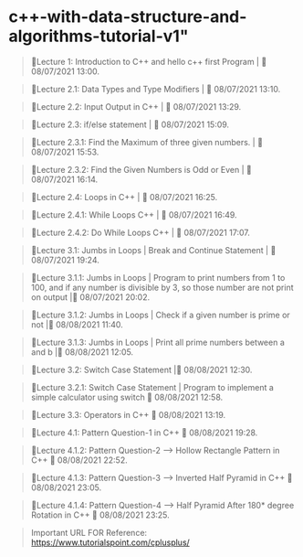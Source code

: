 # c++-with-data-structure-and-algorithms-tutorial-v1"

> 🛑Lecture 1: Introduction to C++ and hello c++ first Program | 📅 08/07/2021 13:00.

> 🛑Lecture 2.1: Data Types and Type Modifiers | 📅 08/07/2021 13:10.

> 🛑Lecture 2.2: Input Output in C++ | 📅 08/07/2021 13:29.

> 🛑Lecture 2.3: if/else statement | 📅 08/07/2021 15:09.

> 🛑Lecture 2.3.1: Find the Maximum of three given numbers. | 📅 08/07/2021 15:53.

> 🛑Lecture 2.3.2: Find the Given Numbers is Odd or Even | 📅 08/07/2021 16:14.

> 🛑Lecture 2.4: Loops in C++ | 📅 08/07/2021 16:25.

> 🛑Lecture 2.4.1: While Loops C++ | 📅 08/07/2021 16:49.

> 🛑Lecture 2.4.2: Do While Loops C++ | 📅 08/07/2021 17:07.

> 🛑Lecture 3.1: Jumbs in Loops | Break and Continue Statement | 📅 08/07/2021 19:24.

> 🛑Lecture 3.1.1: Jumbs in Loops | Program to print numbers from 1 to 100, and if any number is divisible by 3, so those number are not print on output |📅 08/07/2021 20:02.

> 🛑Lecture 3.1.2: Jumbs in Loops | Check if a given number is prime or not |📅 08/08/2021 11:40.

> 🛑Lecture 3.1.3: Jumbs in Loops | Print all prime numbers between a and b |📅 08/08/2021  12:05.

> 🛑Lecture 3.2: Switch Case Statement |📅 08/08/2021  12:30.

> 🛑Lecture 3.2.1: Switch Case Statement | Program to implement a simple calculator using switch 📅 08/08/2021  12:58.

> 🛑Lecture 3.3: Operators in C++ 📅 08/08/2021  13:19.

> 🛑Lecture 4.1: Pattern Question-1 in C++ 📅 08/08/2021  19:28.

> 🛑Lecture 4.1.2: Pattern Question-2 --> Hollow Rectangle Pattern in C++ 📅 08/08/2021  22:52.

> 🛑Lecture 4.1.3: Pattern Question-3 --> Inverted Half Pyramid in C++ 📅 08/08/2021  23:05.

> 🛑Lecture 4.1.4: Pattern Question-4 --> Half Pyramid After 180* degree Rotation in C++ 📅 08/08/2021  23:25.



>Important URL FOR Reference: <https://www.tutorialspoint.com/cplusplus/>


